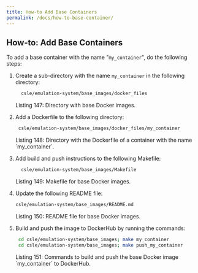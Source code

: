 ```yaml
---
title: How-to Add Base Containers
permalink: /docs/how-to-base-container/
---
```


## How-to: Add Base Containers
To add a base container with the name "`my_container`", do the following steps:

1. Create a sub-directory with the name `my_container` in the following directory:
   ```bash
     csle/emulation-system/base_images/docker_files
   ```
   <p class="captionFig">
   Listing 147: Directory with base Docker images.
   </p>
2. Add a Dockerfile to the following directory:
    ```bash
     csle/emulation-system/base_images/docker_files/my_container
    ```
   <p class="captionFig">
   Listing 148: Directory with the Dockerfile of a container with the name `my_container`.
   </p>
3. Add build and push instructions to the following Makefile:
    ```bash
      csle/emulation-system/base_images/Makefile
    ```
   <p class="captionFig">
   Listing 149: Makefile for base Docker images.
   </p>
4. Update the following README file:
     ```bash
     csle/emulation-system/base_images/README.md
     ```
   <p class="captionFig">
   Listing 150: README file for base Docker images.
   </p>
5. Build and push the image to DockerHub by running the commands:
    ```bash
     cd csle/emulation-system/base_images; make my_container
     cd csle/emulation-system/base_images; make push_my_container
    ```
   <p class="captionFig">
   Listing 151: Commands to build and push the base Docker image `my_container` to DockerHub.
   </p>

